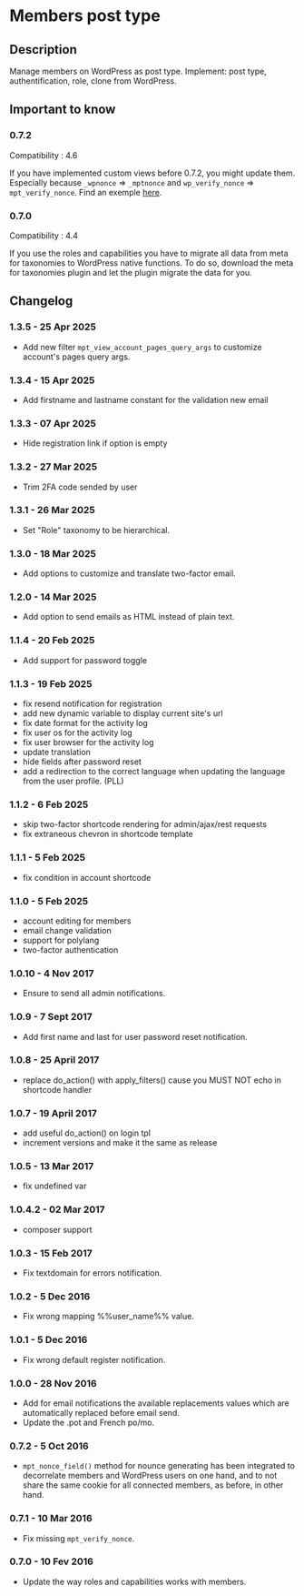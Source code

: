# Members post type #

## Description ##

Manage members on WordPress as post type. Implement: post type, authentification, role, clone from WordPress.

## Important to know ##

### 0.7.2
Compatibility : 4.6

If you have implemented custom views before 0.7.2, you might update them. Especially because `_wpnonce` => `_mptnonce` and `wp_verify_nonce` => `mpt_verify_nonce`. Find an exemple [here](https://github.com/BeAPI/members-post-type/commit/2562b7e79feebf09967a2f964f3144e8f6d10930#diff-fac5c1b7350b8f3af605e75406b9c751).

### 0.7.0
Compatibility : 4.4

If you use the roles and capabilities you have to migrate all data from meta for taxonomies to WordPress native functions.
To do so, download the meta for taxonomies plugin and let the plugin migrate the data for you.

## Changelog ##
### 1.3.5 -  25 Apr 2025
* Add new filter `mpt_view_account_pages_query_args` to customize account's pages query args.

### 1.3.4 -  15 Apr 2025
* Add firstname and lastname constant for the validation new email

### 1.3.3 -  07 Apr 2025
* Hide registration link if option is empty

### 1.3.2 -  27 Mar 2025
* Trim 2FA code sended by user

### 1.3.1 - 26 Mar 2025
* Set "Role" taxonomy to be hierarchical.

### 1.3.0 - 18 Mar 2025
* Add options to customize and translate two-factor email.

### 1.2.0 - 14 Mar 2025
* Add option to send emails as HTML instead of plain text.

### 1.1.4 - 20 Feb 2025
* Add support for password toggle

### 1.1.3 - 19 Feb 2025
* fix resend notification for registration
* add new dynamic variable to display current site's url
* fix date format for the activity log
* fix user os for the activity log
* fix user browser for the activity log
* update translation
* hide fields after password reset
* add a redirection to the correct language when updating the language from the user profile. (PLL)

### 1.1.2 - 6 Feb 2025
* skip two-factor shortcode rendering for admin/ajax/rest requests
* fix extraneous chevron in shortcode template

### 1.1.1 - 5 Feb 2025
* fix condition in account shortcode

### 1.1.0 - 5 Feb 2025
* account editing for members
* email change validation
* support for polylang
* two-factor authentication

### 1.0.10 - 4 Nov 2017
* Ensure to send all admin notifications.

### 1.0.9 - 7 Sept 2017
* Add first name and last for user password reset notification.

### 1.0.8 - 25 April 2017
* replace do_action() with apply_filters() cause you MUST NOT echo in shortcode handler

### 1.0.7 - 19 April 2017
* add useful do_action() on login tpl
* increment versions and make it the same as release

### 1.0.5 - 13 Mar 2017
* fix undefined var

### 1.0.4.2 - 02 Mar 2017
* composer support

### 1.0.3 - 15 Feb 2017
* Fix textdomain for errors notification.

### 1.0.2 - 5 Dec 2016
* Fix wrong mapping %%user_name%% value.

### 1.0.1 - 5 Dec 2016
* Fix wrong default register notification.

### 1.0.0 - 28 Nov 2016
* Add for email notifications the available replacements values which are automatically replaced before email send.
* Update the .pot and French po/mo.

### 0.7.2 - 5 Oct 2016
* `mpt_nonce_field()` method for nounce generating has been integrated to decorrelate members and WordPress users on one hand, and to not share the same cookie for all connected members, as before, in other hand.

### 0.7.1 - 10 Mar 2016
* Fix missing `mpt_verify_nonce`.

### 0.7.0 - 10 Fev 2016
* Update the way roles and capabilities works with members.
